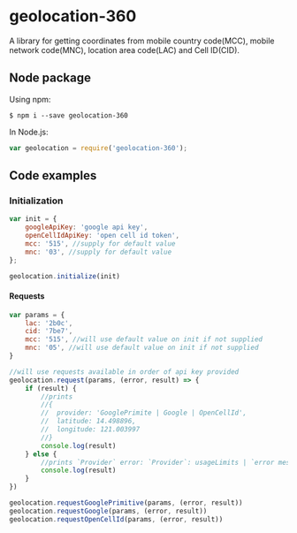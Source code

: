 # geolocation-360
A library for getting coordinates from mobile country code(MCC), mobile network code(MNC), location area code(LAC) and Cell ID(CID).

## Node package
Using npm:
```shell
$ npm i --save geolocation-360
```

In Node.js:
```javascript
var geolocation = require('geolocation-360');
```

## Code examples

### Initialization

```javascript
var init = {
	googleApiKey: 'google api key',
	openCellIdApiKey: 'open cell id token',
	mcc: '515', //supply for default value
	mnc: '03', //supply for default value
};

geolocation.initialize(init)
```

#### Requests

```javascript
var params = {
	lac: '2b0c',
	cid: '7be7',
	mcc: '515', //will use default value on init if not supplied
	mnc: '05', //will use default value on init if not supplied
}

//will use requests available in order of api key provided
geolocation.request(params, (error, result) => {
	if (result) {
		//prints
		//{
		//	provider: 'GooglePrimite | Google | OpenCellId',
		//	latitude: 14.498896,
		//	longitude: 121.003997
		//}
		console.log(result)
	} else {
		//prints `Provider` error: `Provider`: usageLimits | `error message`
		console.log(result)
	}
})

geolocation.requestGooglePrimitive(params, (error, result))
geolocation.requestGoogle(params, (error, result))
geolocation.requestOpenCellId(params, (error, result))
```
